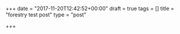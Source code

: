 +++
date = "2017-11-20T12:42:52+00:00"
draft = true
tags = []
title = "forestry test post"
type = "post"

+++
